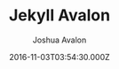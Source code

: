---
title: Jekyll Avalon
github: https://github.com/joshuaavalon/Jekyll-Avalon
demo: https://joshuaavalon.github.io/Jekyll-Avalon/
author: Joshua Avalon
ssg:
  - Jekyll
cms:
  - No Cms
date: 2016-11-03T03:54:30.000Z
description: Materialize Jekyll theme
stale: true
draft: true
---